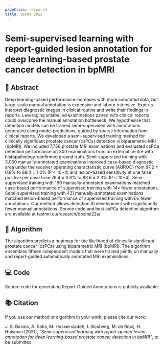 ```yaml
---
pageClass: research
title: Bosma 2022
---
```

# Semi-supervised learning with report-guided lesion annotation for deep learning-based prostate cancer detection in bpMRI
## 📖 Abstract
Deep learning-based performance increases with more annotated data, but large-scale manual annotation is expensive and labour-intensive. Experts interpret diagnostic images in clinical routine and write their findings in reports. Leveraging unlabelled examinations paired with clinical reports could overcome the manual annotation bottleneck. We hypothesise that detection models can be trained semi-supervised with annotations generated using model predictions, guided by sparse information from clinical reports. We developed a semi-supervised training method for clinically significant prostate cancer (csPCa) detection in biparametric MRI (bpMRI). We included 7,756 prostate MRI examinations and evaluated csPCa detection performance on 300 examinations from an external centre with histopathology-confirmed ground truth. Semi-supervised training with 3,050 manually-annotated examinations improved case-based diagnostic area under the receiver operating characteristic curve (AUROC) from 87.2 ± 0.8% to 89.4 ± 1.0% (P < 10−4) and lesion-based sensitivity at one false positive per case from 76.4 ± 3.8% to 83.6 ± 2.3% (P < 10−4). Semi-supervised training with 169 manually-annotated examinations matched case-based performance of supervised training with 14× fewer annotations. Semi-supervised training with 431 manually-annotated examinations matched lesion-based performance of supervised training with 6× fewer annotations. Our method allows detection AI development with significantly fewer manual annotations. Source code and best csPCa detection algorithm are available at
fastmri.eu/research/bosma22a/

## 🤖 Algorithm
The algorithm predicts a heatmap for the likelihood of clinically significant prostate cancer (csPCa) using biparametric MRI (bpMRI). The algorithm ensembles fifteen independent models that were trained jointly on manually and report-guided automatically annotated MRI examinations. 
<ActionButton action="Algorithm →" link="https://grand-challenge.org/algorithms/bpmri-cspca-detection-report-guided-annotations/" />

## 💻 Code
Source code for generating Report-Guided Annotations is publicly available: 
<ActionButton action="Code →" link="https://github.com/DIAGNijmegen/Report-Guided-Annotation" />

## 📚 Citation
If you use our method or algorithm in your work, please cite our work:

J. S. Bosma, A. Saha, M. Hosseinzadeh, I. Slootweg, M. de Rooij, H. Huisman (2021), _"Semi-supervised learning with report-guided lesion annotation for deep learning-based prostate cancer detection in bpMRI"_, to be submitted